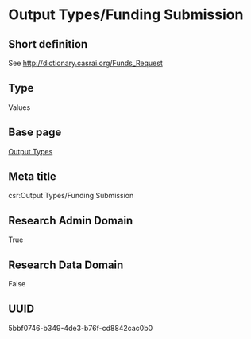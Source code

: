 # Output Types/Funding Submission
## Short definition
See http://dictionary.casrai.org/Funds_Request
## Type
Values
## Base page
[Output Types](../../Objects/Output%20Types.md)
## Meta title
csr:Output Types/Funding Submission
## Research Admin Domain
True
## Research Data Domain
False
## UUID
5bbf0746-b349-4de3-b76f-cd8842cac0b0
